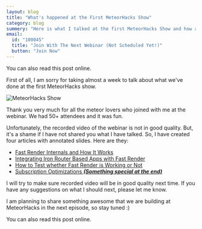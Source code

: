 ```yaml
---
layout: blog
title: "What's happened at the First MeteorHacks Show"
category: blog
summery: "Here is what I talked at the first MeteorHacks Show and how awesome it was."
email: 
  id: "100045"
  title: "Join With The Next Webinar (Not Scheduled Yet!)"
  button: "Join Now"
---
```


You can also read this post online.

First of all, I am sorry for taking almost a week to talk about what we've done at the first MeteorHacks show. 

![MeteorHacks Show](https://i.cloudup.com/AuWrZ193Ch.png)

Thank you very much for all the meteor lovers who joined with me at the webinar. We had 50+ attendees and it was fun. 

Unfortunately, the recorded video of the webinar is not in good quality. But, it's a shame if I have not shared you what I have talked.  So, I have created four articles with annotated slides. Here are they:

* [Fast Render Internals and How It Works](http://meteorhacks.com/fast-render-internals-and-how-it-works.html)
* [Integrating Iron Router Based Apps with Fast Render](http://meteorhacks.com/integrating-iron-router-based-apps-with-fast-render.html)
* [How to Test whether Fast Render is Working or Not](http://meteorhacks.com/how-to-test-fast-render-working-or-not.html)
* [Subscription Optimizations _**(Something special at the end)**_](http://meteorhacks.com/meteor-subscription-optimizations.html)

I will try to make sure recorded video will be in good quality next time. If you have any suggestions on what I should next, please let me know. 

I am planning to share something awesome that we are building at MeteorHacks in the next episode, so stay tuned :)

You can also read this post online.